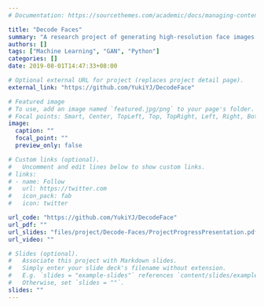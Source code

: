 ```yaml
---
# Documentation: https://sourcethemes.com/academic/docs/managing-content/

title: "Decode Faces"
summary: "A research project of generating high-resolution face images by Generative Adversarial Networks (GANs) and developing an interesting game application, "DecodeFaces", based on the generated images.\nProgramming Language: Python"
authors: []
tags: ["Machine Learning", "GAN", "Python"]
categories: []
date: 2019-08-01T14:47:33+08:00

# Optional external URL for project (replaces project detail page).
external_link: "https://github.com/YukiYJ/DecodeFace"

# Featured image
# To use, add an image named `featured.jpg/png` to your page's folder.
# Focal points: Smart, Center, TopLeft, Top, TopRight, Left, Right, BottomLeft, Bottom, BottomRight.
image:
  caption: ""
  focal_point: ""
  preview_only: false

# Custom links (optional).
#   Uncomment and edit lines below to show custom links.
# links:
# - name: Follow
#   url: https://twitter.com
#   icon_pack: fab
#   icon: twitter

url_code: "https://github.com/YukiYJ/DecodeFace"
url_pdf: ""
url_slides: "files/project/Decode-Faces/ProjectProgressPresentation.pdf"
url_video: ""

# Slides (optional).
#   Associate this project with Markdown slides.
#   Simply enter your slide deck's filename without extension.
#   E.g. `slides = "example-slides"` references `content/slides/example-slides.md`.
#   Otherwise, set `slides = ""`.
slides: ""
---
```

